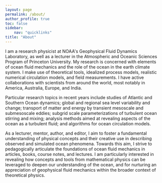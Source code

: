 ```yaml
---
layout: page
permalink: /about/
author_profile: true
toc: false
sidebar:
    nav: "quicklinks"
title: "About"
---
```


I am a research physicist at NOAA's Geophysical Fluid Dynamics
Laboratory, as well as a lecturer in the Atmospheric and Oceanic
Sciences Program of Princeton University.  My research is concerned
with elements of ocean fluid mechanics and the role of the ocean in
the earth climate system. I make use of theoretical tools, idealized
process models, realistic numerical circulation models, and field
measurements.  I have active collaborations with scientists from
around the world, most notably in America, Australia, Europe, and
India.

Particular research topics in recent years include studies of Atlantic
and Southern Ocean dynamics; global and regional sea level variability
and change; transport of matter and energy by transient mesoscale and
submesoscale eddies; subgrid scale parameterizations of turbulent
ocean stirring and mixing; analysis methods aimed at revealing aspects
of the ocean as a turbulent fluid; and algorithms for ocean
circulation models.

As a lecturer, mentor, author, and editor, I aim to foster a
fundamental understanding of physical concepts and their creative use
in describing observed and simulated ocean phenomena. Towards this
aim, I strive to pedagogically articulate the foundations of ocean
fluid mechanics in articles, books, course notes, and lectures.  I am
particularly interested in revealing how concepts and tools from
mathematical physics can be leveraged to deepen our understanding of
the ocean, and for nurturing an appreciation of geophysical fluid
mechanics within the broader context of theoretical physics.
